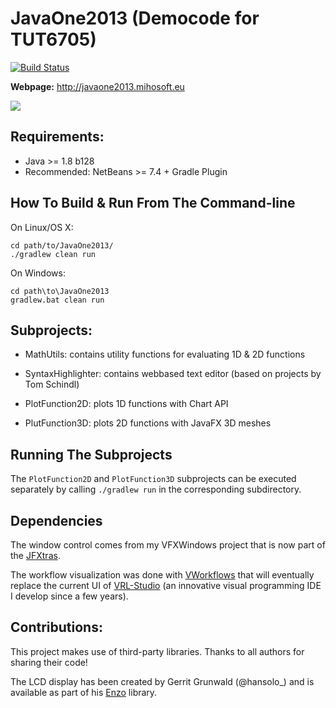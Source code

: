 JavaOne2013 (Democode for TUT6705)
==================================

[![Build Status](https://travis-ci.org/miho/JavaOne2013.png?branch=master)](https://travis-ci.org/miho/JavaOne2013)

**Webpage:** http://javaone2013.mihosoft.eu

<img src="http://farm4.staticflickr.com/3728/9966367865_548ef4e313_z.jpg">

## Requirements:

- Java >= 1.8 b128
- Recommended: NetBeans >= 7.4 + Gradle Plugin

## How To Build & Run From The Command-line

On Linux/OS X:

    cd path/to/JavaOne2013/
    ./gradlew clean run
    
On Windows:

    cd path\to\JavaOne2013
    gradlew.bat clean run
    

## Subprojects:

- MathUtils: contains utility functions for evaluating 1D & 2D functions
- SyntaxHighlighter: contains webbased text editor (based on projects by Tom Schindl)

- PlotFunction2D: plots 1D functions with Chart API
- PlutFunction3D: plots 2D functions with JavaFX 3D meshes

## Running The Subprojects

The `PlotFunction2D` and `PlotFunction3D` subprojects can be executed separately by calling `./gradlew run` in the corresponding subdirectory.

## Dependencies

The window control comes from my VFXWindows project that is now part of the [JFXtras](http://jfxtras.org/).

The workflow visualization was done with [VWorkflows](http://vworkflows.mihosoft.eu) that will eventually replace the current UI
of [VRL-Studio](http://vrl-studio.mihosoft.eu) (an innovative visual programming IDE I develop since a few years).

## Contributions:

This project makes use of third-party libraries. Thanks to all authors for sharing their code!

The LCD display has been created by Gerrit Grunwald (@hansolo_) and is available as part of his
[Enzo](https://github.com/HanSolo/Enzo) library.

